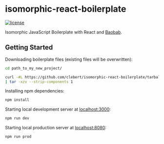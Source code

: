 # isomorphic-react-boilerplate

[![license](http://img.shields.io/badge/license-MIT-blue.svg?style=flat)](https://raw.githubusercontent.com/clebert/isomorphic-react-boilerplate/master/LICENSE)

Isomorphic JavaScript Boilerplate with React and [Baobab](https://github.com/Yomguithereal/baobab).

## Getting Started

Downloading boilerplate files (existing files will be overwritten):

```sh
cd path_to_my_new_project/

curl -#L https://github.com/clebert/isomorphic-react-boilerplate/tarball/master \
| tar -xzv --strip-components 1
```

Installing npm dependencies:

```sh
npm install
```

Starting local development server at [localhost:3000](http://localhost:3000/):

```sh
npm run dev
```

Starting local production server at [localhost:8080](http://localhost:8080/):

```sh
npm run prod
```
